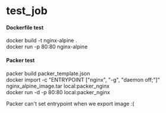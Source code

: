 # test_job
#### Dockerfile test

docker build -t nginx-alpine .  
docker run -p 80:80 nginx-alpine


#### Packer test  
packer build packer_template.json  
docker import -c "ENTRYPOINT [\"nginx\", \"-g\", \"daemon off;\"]" nginx_alpine_image.tar local:packer_nginx  
docker run -d -p 80:80 local:packer_nginx  

Packer can't set entrypoint when we export image :(

